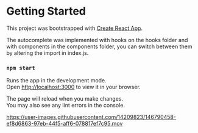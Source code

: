 # Getting Started

This project was bootstrapped with [Create React App](https://github.com/facebook/create-react-app).

The autocomplete was implemented with hooks on the hooks folder and with components in the components folder, you can switch between them by altering the import in index.js.

### `npm start`

Runs the app in the development mode.\
Open [http://localhost:3000](http://localhost:3000) to view it in your browser.

The page will reload when you make changes.\
You may also see any lint errors in the console.


https://user-images.githubusercontent.com/14209823/146790458-ef8d6863-97eb-44f5-aff6-078817ef7c95.mov

